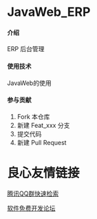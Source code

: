 # JavaWeb_ERP

#### 介绍
ERP 后台管理

#### 使用技术
JavaWeb的使用

#### 参与贡献

1. Fork 本仓库
2. 新建 Feat_xxx 分支
3. 提交代码
4. 新建 Pull Request




 # 良心友情链接

[腾讯QQ群快速检索](http://u.720life.cn/s/8cf73f7c)

[软件免费开发论坛](http://u.720life.cn/s/bbb01dc0)
